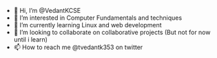 - 👋 Hi, I’m @VedantKCSE
- 👀 I’m interested in Computer Fundamentals and techniques
- 🌱 I’m currently learning Linux and web development
- 💞️ I’m looking to collaborate on collaborative projects (But not for now until i learn)
- 📫 How to reach me @tvedantk353 on twitter

<!---
VedantKCSE/VedantKCSE is a ✨ special ✨ repository because its `README.md` (this file) appears on your GitHub profile.
You can click the Preview link to take a look at your changes.
--->
